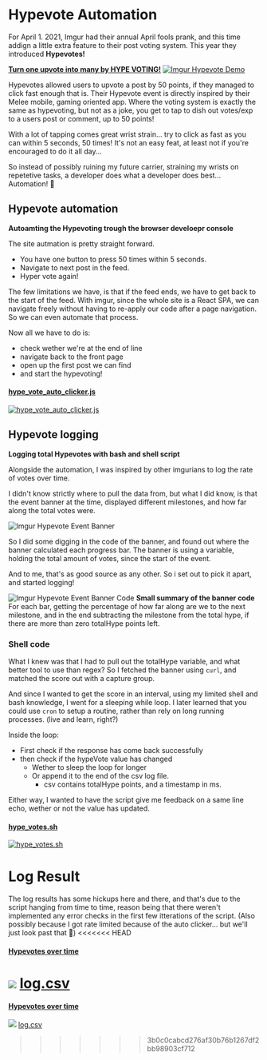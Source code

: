 # Hypevote Automation
For April 1. 2021, Imgur had their annual April fools prank, and this time addign a little extra feature to their post voting system. This year they introduced **Hypevotes!**

**[Turn one upvote into many by HYPE VOTING!](https://imgur.com/gallery/J9dUKdY)**
[![Imgur Hypevote Demo](https://i.imgur.com/hW7H5fj.gif)](https://imgur.com/gallery/J9dUKdY)


Hypevotes allowed users to upvote a post by 50 points, if they managed to click fast enough that is.
Their Hypevote event is directly inspired by their Melee mobile, gaming oriented app. Where the voting system is exactly the same as hypevoting, but not as a joke, you get to tap to dish out votes/exp to a users post or comment, up to 50 points!

With a lot of tapping comes great wrist strain... try to click as fast as you can within 5 seconds, 50 times!
It's not an easy feat, at least not if you're encouraged to do it all day...

So instead of possibly ruining my future carrier, straining my wrists on repetetive tasks, a developer does what a developer does best... Automation! 🥳

## Hypevote automation
**Autoamting the Hypevoting trough the browser develoepr console**

The site autmation is pretty straight forward.
* You have one button to press 50 times within 5 seconds.
* Navigate to next post in the feed.
* Hyper vote again!

The few limitations we have, is that if the feed ends, we have to get back to the start of the feed. With imgur, since the whole site is a React SPA, we can navigate freely without having to re-apply our code after a page navigation. So we can even automate that process.

Now all we have to do is:
* check wether we're at the end of line
* navigate back to the front page
* open up the first post we can find
* and start the hypevoting!
#### [hype_vote_auto_clicker.js](https://github.com/TheLifeIsYours/Imgur-Hypevote-Automation/blob/master/hype_vote_auto_clicker.js)
[![hype_vote_auto_clicker.js](https://i.imgur.com/SaB8G9e.png)](https://github.com/TheLifeIsYours/Imgur-Hypevote-Automation/blob/master/hype_vote_auto_clicker.js)

## Hypevote logging
**Logging total Hypevotes with bash and shell script**

Alongside the automation, I was inspired by other imgurians to log the rate of votes over time.

I didn't know strictly where to pull the data from, but what I did know, is that the event banner at the time, displayed different milestones, and how far along the total votes were.

![Imgur Hypevote Event Banner](https://i.imgur.com/rkpXjqf.png)

So I did some digging in the code of the banner, and found out where the banner calculated each progress bar. The banner is using a variable, holding the total amount of votes, since the start of the event.

And to me, that's as good source as any other.
So i set out to pick it apart, and started logging!

![Imgur Hypevote Event Banner Code](https://i.imgur.com/Z2R6Pxo.png)
**Small summary of the banner code**
For each bar, getting the percentage of how far along are we to the next milestone, and in the end subtracting the milestone from the total hype, if there are more than zero totalHype points left.

### Shell code
What I knew was that I had to pull out the totalHype variable, and what better tool to use than regex?
So I fetched the banner using `curl`, and matched the score out with a capture group.

And since I wanted to get the score in an interval, using my limited shell and bash knowledge, I went for a sleeping while loop. I later learned that you could use `cron` to setup a routine, rather than rely on long running processes. (live and learn, right?)

Inside the loop:
* First check if the response has come back successfully
* then check if the hypeVote value has changed
  * Wether to sleep the loop for longer
  * Or append it to the end of the csv log file.
    * csv contains totalHype points, and a timestamp in ms.

Either way, I wanted to have the script give me feedback on a same line echo, wether or not the value has updated.

#### [hype_votes.sh](https://github.com/TheLifeIsYours/Imgur-Hypevote-Automation/blob/master/hype_votes.sh)
[![hype_votes.sh](https://i.imgur.com/u88RvoV.png)](https://github.com/TheLifeIsYours/Imgur-Hypevote-Automation/blob/master/hype_votes.sh)

# Log Result
The log results has some hickups here and there, and that's due to the script hanging from time to time, reason being that there weren't implemented any error checks in the first few itterations of the script. (Also possibly because I got rate limited because of the auto clicker... but we'll just look past that :eyes:)
<<<<<<< HEAD
#### [Hypevotes over time](https://github.com/TheLifeIsYours/Imgur-Hypevote-Automation/blob/master/log.csv)
[![](https://i.imgur.com/ZvkPSJE.png)](https://github.com/TheLifeIsYours/Imgur-Hypevote-Automation/blob/master/log.csv)
[log.csv](https://github.com/TheLifeIsYours/Imgur-Hypevote-Automation/blob/master/log.csv)
=======
#### [Hypevotes over time](hype_votes_over_time.xlsx)
[![](https://i.imgur.com/ZvkPSJE.png)]([hype_votes_over_time.xlsx](https://github.com/thelifeisyours/HypeVote/hype_votes.sh))
[log.csv](https://github.com/thelifeisyours/HypeVote/hype_votes.sh)
>>>>>>> 3b0c0cabcd276af30b76b1267df2bb98903cf712
